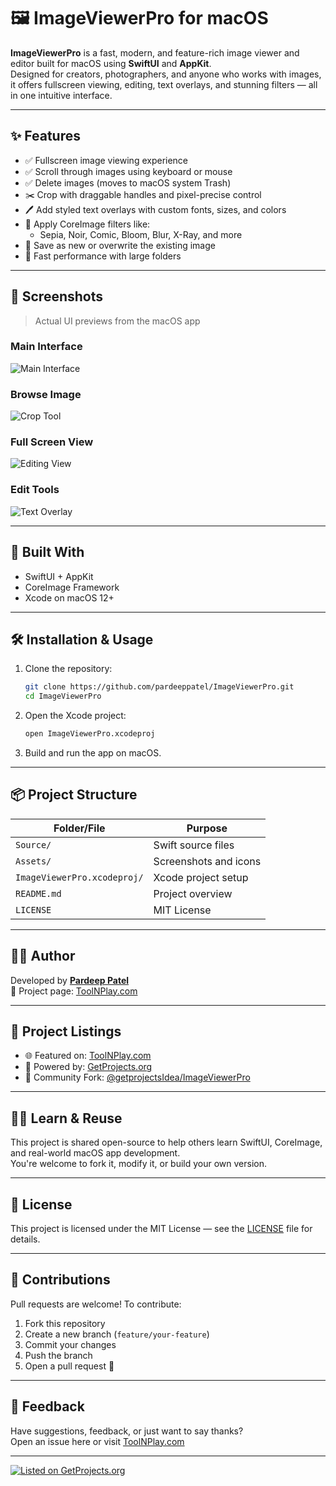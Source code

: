 # 🖼️ ImageViewerPro for macOS

**ImageViewerPro** is a fast, modern, and feature-rich image viewer and editor built for macOS using **SwiftUI** and **AppKit**.  
Designed for creators, photographers, and anyone who works with images, it offers fullscreen viewing, editing, text overlays, and stunning filters — all in one intuitive interface.

---

## ✨ Features

- ✅ Fullscreen image viewing experience
- ✅ Scroll through images using keyboard or mouse
- ✅ Delete images (moves to macOS system Trash)
- ✂️ Crop with draggable handles and pixel-precise control
- 🖊️ Add styled text overlays with custom fonts, sizes, and colors
- 🎨 Apply CoreImage filters like:
  - Sepia, Noir, Comic, Bloom, Blur, X-Ray, and more
- 💾 Save as new or overwrite the existing image
- 🚀 Fast performance with large folders

---

## 📸 Screenshots

> Actual UI previews from the macOS app

### Main Interface
![Main Interface](Assets/ImageViewerPro001.png)

### Browse Image
![Crop Tool](Assets/ImageViewerPro002.png)

### Full Screen View
![Editing View](Assets/ImageViewerPro003.png)

### Edit Tools
![Text Overlay](Assets/ImageViewerPro004.png)



---

## 🧠 Built With

- SwiftUI + AppKit
- CoreImage Framework
- Xcode on macOS 12+

---

## 🛠️ Installation & Usage

1. Clone the repository:
    ```bash
    git clone https://github.com/pardeeppatel/ImageViewerPro.git
    cd ImageViewerPro
    ```

2. Open the Xcode project:
    ```bash
    open ImageViewerPro.xcodeproj
    ```

3. Build and run the app on macOS.

---

## 📦 Project Structure

| Folder/File                  | Purpose                                |
|-----------------------------|----------------------------------------|
| `Source/`                   | Swift source files                     |
| `Assets/`                   | Screenshots and icons                  |
| `ImageViewerPro.xcodeproj/` | Xcode project setup                    |
| `README.md`                 | Project overview                       |
| `LICENSE`                   | MIT License                            |

---

## 👨‍💻 Author

Developed by [**Pardeep Patel**](https://github.com/pardeeppatel)  
🔗 Project page: [ToolNPlay.com](https://ToolNPlay.com)

---

## 🔗 Project Listings

- 🌐 Featured on: [ToolNPlay.com](https://ToolNPlay.com)
- 🚀 Powered by: [GetProjects.org](https://getprojects.org)
- 🔁 Community Fork: [@getprojectsIdea/ImageViewerPro](https://github.com/getprojectsIdea/ImageViewerPro)

---

## 🧑‍🎓 Learn & Reuse

This project is shared open-source to help others learn SwiftUI, CoreImage, and real-world macOS app development.  
You're welcome to fork it, modify it, or build your own version.

---

## 📄 License

This project is licensed under the MIT License — see the [LICENSE](LICENSE) file for details.

---

## 🤝 Contributions

Pull requests are welcome! To contribute:

1. Fork this repository
2. Create a new branch (`feature/your-feature`)
3. Commit your changes
4. Push the branch
5. Open a pull request 🚀

---

## 💬 Feedback

Have suggestions, feedback, or just want to say thanks?  
Open an issue here or visit [ToolNPlay.com](https://ToolNPlay.com)

---

[![Listed on GetProjects.org](https://img.shields.io/badge/GetProjects.org-Featured-blue)](https://getprojects.org/project/imageviewerpro)


